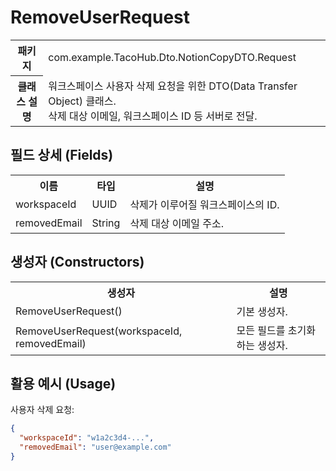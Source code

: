 # RemoveUserRequest

<table>
  <tr><th>패키지</th><td>com.example.TacoHub.Dto.NotionCopyDTO.Request</td></tr>
  <tr><th>클래스 설명</th><td>워크스페이스 사용자 삭제 요청을 위한 DTO(Data Transfer Object) 클래스.<br>삭제 대상 이메일, 워크스페이스 ID 등 서버로 전달.</td></tr>
</table>

## 필드 상세 (Fields)
<table>
  <tr><th>이름</th><th>타입</th><th>설명</th></tr>
  <tr><td>workspaceId</td><td>UUID</td><td>삭제가 이루어질 워크스페이스의 ID.</td></tr>
  <tr><td>removedEmail</td><td>String</td><td>삭제 대상 이메일 주소.</td></tr>
</table>

## 생성자 (Constructors)
<table>
  <tr><th>생성자</th><th>설명</th></tr>
  <tr><td>RemoveUserRequest()</td><td>기본 생성자.</td></tr>
  <tr><td>RemoveUserRequest(workspaceId, removedEmail)</td><td>모든 필드를 초기화하는 생성자.</td></tr>
</table>

## 활용 예시 (Usage)
사용자 삭제 요청:
```json
{
  "workspaceId": "w1a2c3d4-...",
  "removedEmail": "user@example.com"
}
```
